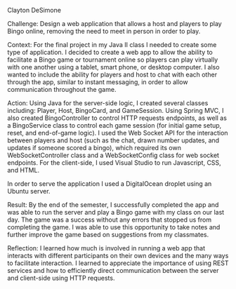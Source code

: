 Clayton DeSimone

Challenge: Design a web application that allows a host and players to play Bingo online, removing the need to meet in person in order to play.

Context: For the final project in my Java II class I needed to create some type of application. I decided to create a web app to allow the ability to facilitate a Bingo game or tournament online so players can play virtually with one another using a tablet, smart phone, or desktop computer. I also wanted to include the ability for players and host to chat with each other through the app, similar to instant messaging, in order to allow communication throughout the game.

Action: Using Java for the server-side logic, I created several classes including: Player, Host, BingoCard, and GameSession. Using Spring MVC, I also created BingoController to control HTTP requests endpoints, as well as a BingoService class to control each game session (for initial game setup, reset, and end-of-game logic). I used the Web Socket API for the interaction between players and host (such as the chat, drawn number updates, and updates if someone scored a bingo), which required its own WebSocketController class and a WebSocketConfig class for web socket endpoints. For the client-side, I used Visual Studio to run Javascript, CSS, and HTML.

In order to serve the application I used a DigitalOcean droplet using an Ubuntu server.

Result: By the end of the semester, I successfully completed the app and was able to run the server and play a Bingo game with my class on our last day. The game was a success without any errors that stopped us from completing the game. I was able to use this opportunity to take notes and further improve the game based on suggestions from my classmates.

Reflection: I learned how much is involved in running a web app that interacts with different participants on their own devices and the many ways to facilitate interaction. I learned to appreciate the importance of using REST services and how to efficiently direct communication between the server and client-side using HTTP requests.
